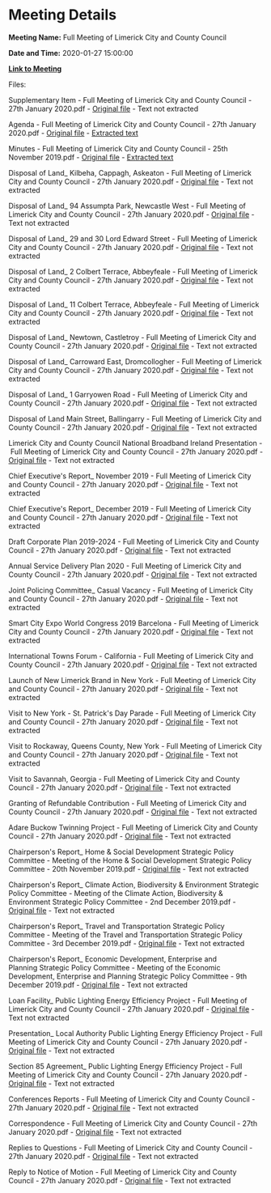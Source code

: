 # Meeting Details

**Meeting Name:** Full Meeting of Limerick City and County Council

**Date and Time:** 2020-01-27 15:00:00

**[Link to Meeting](https://www.limerick.ie/council/whats-on/full-meeting-limerick-city-and-county-council-33)**

Files: 

Supplementary Item - Full Meeting of Limerick City and County Council - 27th January 2020.pdf - [Original file](https://www.limerick.ie/sites/default/files/media/documents/2020-01/supplementary-item-january-2020-meeting-of-the-council.pdf) - Text not extracted

Agenda - Full Meeting of Limerick City and County Council - 27th January 2020.pdf - [Original file](https://www.limerick.ie/sites/default/files/media/documents/2020-01/00-agenda-january-meeting-27.01.2020.pdf) - [Extracted text](./Agenda%20-%C2%A0Full%20Meeting%20of%20Limerick%20City%20and%20County%20Council%20-%2027th%20January%202020.md)

Minutes - Full Meeting of Limerick City and County Council - 25th November 2019.pdf - [Original file](https://www.limerick.ie/sites/default/files/media/documents/2020-01/01-minutes-november-council-meeting-25.11.19.pdf) - [Extracted text](./Minutes%20-%C2%A0Full%20Meeting%20of%20Limerick%20City%20and%20County%20Council%20-%2025th%20November%202019.md)

Disposal of Land_ Kilbeha, Cappagh, Askeaton - Full Meeting of Limerick City and County Council - 27th January 2020.pdf - [Original file](https://www.limerick.ie/sites/default/files/media/documents/2020-01/02-a-disposal-of-land-kilbeha-cappagh-askeaton.pdf) - Text not extracted

Disposal of Land_ 94 Assumpta Park, Newcastle West - Full Meeting of Limerick City and County Council - 27th January 2020.pdf - [Original file](https://www.limerick.ie/sites/default/files/media/documents/2020-01/02-b-disposal-of-land-94-assumpta-park-newcastle-west.pdf) - Text not extracted

Disposal of Land_ 29 and 30 Lord Edward Street - Full Meeting of Limerick City and County Council - 27th January 2020.pdf - [Original file](https://www.limerick.ie/sites/default/files/media/documents/2020-01/02-c-disposal-of-land-29-and-30-lord-edward-street.pdf) - Text not extracted

Disposal of Land_ 2 Colbert Terrace, Abbeyfeale - Full Meeting of Limerick City and County Council - 27th January 2020.pdf - [Original file](https://www.limerick.ie/sites/default/files/media/documents/2020-01/02-d-disposal-of-land-2-colbert-terrace-abbeyfeale.pdf) - Text not extracted

Disposal of Land_ 11 Colbert Terrace, Abbeyfeale - Full Meeting of Limerick City and County Council - 27th January 2020.pdf - [Original file](https://www.limerick.ie/sites/default/files/media/documents/2020-01/02-e-disposal-of-land-11-colbert-terrace-abbeyfeale.pdf) - Text not extracted

Disposal of Land_ Newtown, Castletroy - Full Meeting of Limerick City and County Council - 27th January 2020.pdf - [Original file](https://www.limerick.ie/sites/default/files/media/documents/2020-01/02-f-disposal-of-land-newtown-castletroy.pdf) - Text not extracted

Disposal of Land_ Carroward East, Dromcollogher - Full Meeting of Limerick City and County Council - 27th January 2020.pdf - [Original file](https://www.limerick.ie/sites/default/files/media/documents/2020-01/02-g-disposal-of-land-carroward-east-dromcollogher.pdf) - Text not extracted

Disposal of Land_ 1 Garryowen Road - Full Meeting of Limerick City and County Council - 27th January 2020.pdf - [Original file](https://www.limerick.ie/sites/default/files/media/documents/2020-01/02-h-disposal-of-land-1-garryowen-road.pdf) - Text not extracted

Disposal of Land Main Street, Ballingarry - Full Meeting of Limerick City and County Council - 27th January 2020.pdf - [Original file](https://www.limerick.ie/sites/default/files/media/documents/2020-01/02-i-disposal-of-land-main-street-ballingarry.pdf) - Text not extracted

Limerick City and County Council National Broadband Ireland Presentation - Full Meeting of Limerick City and County Council - 27th January 2020.pdf - [Original file](https://www.limerick.ie/sites/default/files/media/documents/2020-01/limerick-county-council-nbi-presentation-27th-jan-2020.pdf) - Text not extracted

Chief Executive's Report_ November 2019 - Full Meeting of Limerick City and County Council - 27th January 2020.pdf - [Original file](https://www.limerick.ie/sites/default/files/media/documents/2020-01/04-a-i-chief-executives-report-november-2019.pdf) - Text not extracted

Chief Executive's Report_ December 2019 - Full Meeting of Limerick City and County Council - 27th January 2020.pdf - [Original file](https://www.limerick.ie/sites/default/files/media/documents/2020-01/04-a-ii-chief-executives-report-december-2019.pdf) - Text not extracted

Draft Corporate Plan 2019-2024 - Full Meeting of Limerick City and County Council - 27th January 2020.pdf - [Original file](https://www.limerick.ie/sites/default/files/media/documents/2020-01/04-b-corporate-plan-2019-2024.pdf) - Text not extracted

Annual Service Delivery Plan 2020 - Full Meeting of Limerick City and County Council - 27th January 2020.pdf - [Original file](https://www.limerick.ie/sites/default/files/media/documents/2020-01/04-c-annual-service-delivery-plan-2020.pdf) - Text not extracted

Joint Policing Committee_ Casual Vacancy - Full Meeting of Limerick City and County Council - 27th January 2020.pdf - [Original file](https://www.limerick.ie/sites/default/files/media/documents/2020-01/04-d-joint-policing-committee-casual-vacancy.pdf) - Text not extracted

Smart City Expo World Congress 2019 Barcelona - Full Meeting of Limerick City and County Council - 27th January 2020.pdf - [Original file](https://www.limerick.ie/sites/default/files/media/documents/2020-01/04-e-i-smart-city-expo-world-congress-2019-barcelona.pdf) - Text not extracted

International Towns Forum - California - Full Meeting of Limerick City and County Council - 27th January 2020.pdf - [Original file](https://www.limerick.ie/sites/default/files/media/documents/2020-01/04-e-ii-international-towns-forum-california.pdf) - Text not extracted

Launch of New Limerick Brand in New York - Full Meeting of Limerick City and County Council - 27th January 2020.pdf - [Original file](https://www.limerick.ie/sites/default/files/media/documents/2020-01/04-e-iii-launch-of-new-limerick-brand-in-new-york.pdf) - Text not extracted

Visit to New York - St. Patrick's Day Parade - Full Meeting of Limerick City and County Council - 27th January 2020.pdf - [Original file](https://www.limerick.ie/sites/default/files/media/documents/2020-01/04-e-iv-visit-to-new-york-st.-patricks-day-parade.pdf) - Text not extracted

Visit to Rockaway, Queens County, New York - Full Meeting of Limerick City and County Council - 27th January 2020.pdf - [Original file](https://www.limerick.ie/sites/default/files/media/documents/2020-01/04-e-v-visit-to-rockaway-queens-county-new-york.pdf) - Text not extracted

Visit to Savannah, Georgia - Full Meeting of Limerick City and County Council - 27th January 2020.pdf - [Original file](https://www.limerick.ie/sites/default/files/media/documents/2020-01/04-e-vi-visit-to-savannah-georgia.pdf) - Text not extracted

Granting of Refundable Contribution - Full Meeting of Limerick City and County Council - 27th January 2020.pdf - [Original file](https://www.limerick.ie/sites/default/files/media/documents/2020-01/04-f-granting-of-refundable-contribution.pdf) - Text not extracted

Adare Buckow Twinning Project - Full Meeting of Limerick City and County Council - 27th January 2020.pdf - [Original file](https://www.limerick.ie/sites/default/files/media/documents/2020-01/04-g-adare-buckow-twinning-project.pdf) - Text not extracted

Chairperson's Report_ Home & Social Development Strategic Policy Committee - Meeting of the Home & Social Development Strategic Policy Committee - 20th November 2019.pdf - [Original file](https://www.limerick.ie/sites/default/files/media/documents/2020-01/04-h-i-chairpersons-report-home-soc.-dev.-spc.pdf) - Text not extracted

Chairperson's Report_ Climate Action, Biodiversity & Environment Strategic Policy Committee - Meeting of the Climate Action, Biodiversity & Environment Strategic Policy Committee - 2nd December 2019.pdf - [Original file](https://www.limerick.ie/sites/default/files/media/documents/2020-01/04-h-ii-chairpersons-report-climate-action-biodiversity-env-spc.pdf) - Text not extracted

Chairperson's Report_ Travel and Transportation Strategic Policy Committee - Meeting of the Travel and Transportation Strategic Policy Committee - 3rd December 2019.pdf - [Original file](https://www.limerick.ie/sites/default/files/media/documents/2020-01/04-h-iii-chairpersons-report-travel-and-transportation-spc-meeting.pdf) - Text not extracted

Chairperson's Report_ Economic Development, Enterprise and Planning Strategic Policy Committee - Meeting of the Economic Development, Enterprise and Planning Strategic Policy Committee - 9th December 2019.pdf - [Original file](https://www.limerick.ie/sites/default/files/media/documents/2020-01/04-h-iv-chairpersons-report-economic-development-enterprise-and-planning-spc.pdf) - Text not extracted

Loan Facility_ Public Lighting Energy Efficiency Project - Full Meeting of Limerick City and County Council - 27th January 2020.pdf - [Original file](https://www.limerick.ie/sites/default/files/media/documents/2020-01/05-a-loan-facility-public-lighting-energy-efficiency-project.pdf) - Text not extracted

Presentation_ Local Authority Public Lighting Energy Efficiency Project - Full Meeting of Limerick City and County Council - 27th January 2020.pdf - [Original file](https://www.limerick.ie/sites/default/files/media/documents/2020-01/local-authority-public-lighting-energy-efficiency-project.pdf) - Text not extracted

Section 85 Agreement_ Public Lighting Energy Efficiency Project - Full Meeting of Limerick City and County Council - 27th January 2020.pdf - [Original file](https://www.limerick.ie/sites/default/files/media/documents/2020-01/05-b-section-85-agreement-public-lighting-energy-efficiency-project.pdf) - Text not extracted

Conferences Reports - Full Meeting of Limerick City and County Council - 27th January 2020.pdf - [Original file](https://www.limerick.ie/sites/default/files/media/documents/2020-01/06-ii-conferences-reports.pdf) - Text not extracted

Correspondence - Full Meeting of Limerick City and County Council - 27th January 2020.pdf - [Original file](https://www.limerick.ie/sites/default/files/media/documents/2020-01/16-correspondence-january-2020-council-meeting.pdf) - Text not extracted

Replies to Questions - Full Meeting of Limerick City and County Council - 27th January 2020.pdf - [Original file](https://www.limerick.ie/sites/default/files/media/documents/2020-01/replies-to-questions-january-meeting-of-council.pdf) - Text not extracted

Reply to Notice of Motion - Full Meeting of Limerick City and County Council - 27th January 2020.pdf - [Original file](https://www.limerick.ie/sites/default/files/media/documents/2020-01/reply-notice-of-motion-january-meeting.pdf) - Text not extracted

